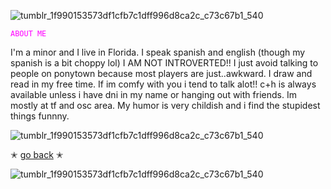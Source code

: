 ![tumblr_1f990153573df1cfb7c1dff996d8ca2c_c73c67b1_540](https://github.com/user-attachments/assets/8c233cf1-c70c-4fa5-aaeb-fc03222f04af)

<code style="color : magenta">ABOUT ME</code>

I'm a minor and I live in Florida. I speak spanish and english (though my spanish is a bit choppy lol)
I AM NOT INTROVERTED!! I just avoid talking to people on ponytown because most players are just..awkward. I draw and read in my free time. If im comfy with you i tend to talk alot!!
c+h is always available unless i have dni in my name or hanging out with friends. Im mostly at tf and osc area. My humor is very childish and i find the stupidest things funnny. 

![tumblr_1f990153573df1cfb7c1dff996d8ca2c_c73c67b1_540](https://github.com/user-attachments/assets/42f44e6f-d771-471c-8788-90af72438432)

✭ [go back](https://github.com/mvffinz) ✭

![tumblr_1f990153573df1cfb7c1dff996d8ca2c_c73c67b1_540](https://github.com/user-attachments/assets/6bba36df-3e82-43ae-b868-698f261f5570)
